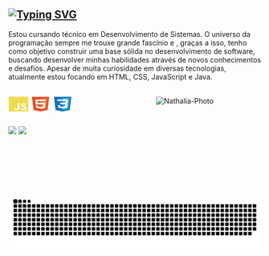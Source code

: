 ## [![Typing SVG](https://readme-typing-svg.demolab.com?font=Fira+Code&pause=1000&color=665889&width=435&lines=Ol%C3%A1!!Eu+sou+a+Nath%C3%A1lia)](https://git.io/typing-svg)
Estou cursando técnico em Desenvolvimento de Sistemas. O universo da programação sempre me trouxe grande fascínio e , graças a isso, tenho como objetivo construir uma base sólida no desenvolvimento de software, buscando desenvolver minhas habilidades através de novos conhecimentos e desafios. Apesar de muita curiosidade em diversas tecnologias, atualmente estou focando em HTML, CSS, JavaScript e Java. 

<div style="display: inline_block"><br>
<img align="center" alt="Nathalia-Js" height="30" width="40" src="https://raw.githubusercontent.com/devicons/devicon/master/icons/javascript/javascript-plain.svg">
<img align="center" alt="nathalia-HTML" height="30" width="40" src="https://raw.githubusercontent.com/devicons/devicon/master/icons/html5/html5-original.svg">
<img align="center" alt="Nathalia-CSS" height="30" width="40" src="https://raw.githubusercontent.com/devicons/devicon/master/icons/css3/css3-original.svg">
<img align="right" alt="Nathalia-Photo" height="195" width="210" src="https://i.imgur.com/xJxfU7d.jpeg">

## 


<a href = "[mailto:nathalia.ohana2468@gmail.com](mailto:nathalia.ohana2468@gmail.com)"><img src="https://img.shields.io/badge/-Gmail-%23333?style=for-the-badge&logo=gmail&logoColor=white" target="_blank"></a>
<a href="[https://www.linkedin.com/in/nathália-ohana-correa-dos-santos-b221882b0/](https://www.linkedin.com/in/nath%C3%A1lia-ohana-correa-dos-santos-b221882b0/)" target="_blank"><img src="https://img.shields.io/badge/-LinkedIn-%230077B5?style=for-the-badge&logo=linkedin&logoColor=white" target="_blank"></a>

<br>

</div>




  <picture>
  <source media="(prefers-color-scheme: dark)" srcset="https://raw.githubusercontent.com/Nathalia-Ohana/Nathalia-Ohana/output/github-contribution-grid-snake-dark.svg">
  <source media="(prefers-color-scheme: light)" srcset="https://raw.githubusercontent.com/Nathalia-Ohana/Nathalia-Ohana/output/github-contribution-grid-snake.svg">
  <img alt="github contribution grid snake animation" src="https://raw.githubusercontent.com/Nathalia-Ohana/Nathalia-Ohana/output/github-contribution-grid-snake.svg">
</picture>

